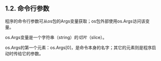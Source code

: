 ## 1.2. 命令行参数

程序的命令行参数可从os包的Args变量获取；os包外部使用os.Args访问该变量。

os.Args变量是一个字符串（string）的*切片*（slice）。

os.Args的第一个元素：os.Args[0]，是命令本身的名字；其它的元素则是程序启动时传给它的参数。